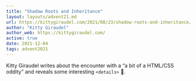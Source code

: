 ```yaml
---
title: "Shadow Roots and Inheritance"
layout: layouts/advent21.md
url: https://kittygiraudel.com/2021/08/23/shadow-roots-and-inheritance/
author: "Kitty Giraudel"
author_web: https://kittygiraudel.com/
active: true
date: 2021-12-04
tags: advent2021
---
```


Kitty Giraudel writes about the encounter with a “a bit of a HTML/CSS oddity” and reveals some interesting `<details>` 🥁. 
